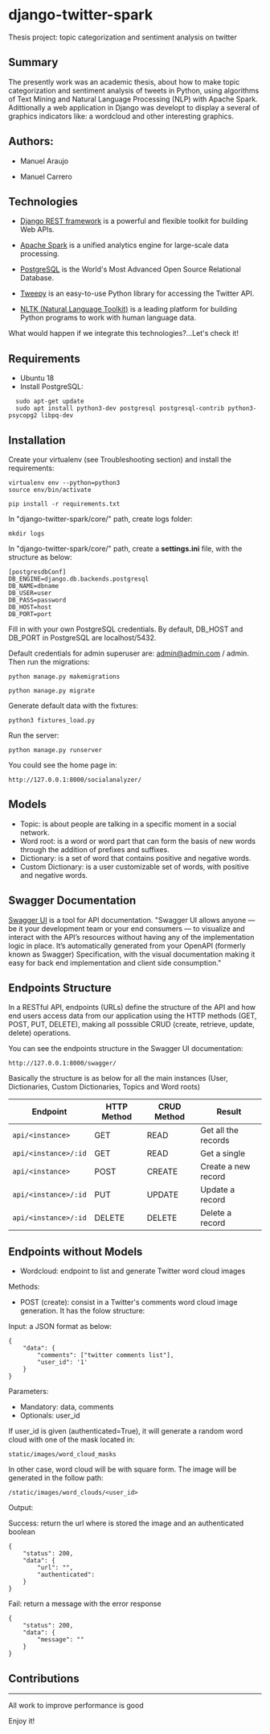 # django-twitter-spark
Thesis project: topic categorization and sentiment analysis on twitter

Summary
---------------
The presently work was an academic thesis, about how to make topic categorization and sentiment analysis of tweets in Python, using algorithms of Text Mining and Natural Language Processing (NLP) with Apache Spark. Adittionally a web application in Django was developt to display a several of graphics indicators like: a wordcloud and other interesting graphics.

Authors:
---------------
- Manuel Araujo

- Manuel Carrero

## Technologies
- [Django REST framework](https://www.django-rest-framework.org/) is a powerful and flexible toolkit for building Web APIs.

- [Apache Spark](https://spark.apache.org/) is a unified analytics engine for large-scale data processing.

- [PostgreSQL](https://www.postgresql.org/) is the World's Most Advanced Open Source Relational Database.

- [Tweepy](https://www.tweepy.org/) is an easy-to-use Python library for accessing the Twitter API.

- [NLTK (Natural Language Toolkit)](https://www.nltk.org/) is a leading platform for building Python programs to work with human language data.

What would happen if we integrate this technologies?...Let's check it!

## Requirements
- Ubuntu 18
- Install PostgreSQL:
```
  sudo apt-get update
  sudo apt install python3-dev postgresql postgresql-contrib python3-psycopg2 libpq-dev
```
## Installation

Create your virtualenv (see Troubleshooting section) and install the requirements:

	virtualenv env --python=python3
	source env/bin/activate

	pip install -r requirements.txt

In "django-twitter-spark/core/" path, create logs folder:

	mkdir logs

In "django-twitter-spark/core/" path, create a **settings.ini** file, with the structure as below:

	[postgresdbConf]
	DB_ENGINE=django.db.backends.postgresql
	DB_NAME=dbname
	DB_USER=user
	DB_PASS=password
	DB_HOST=host
	DB_PORT=port

Fill in with your own PostgreSQL credentials. By default, DB_HOST and DB_PORT in PostgreSQL are localhost/5432.

Default credentials for admin superuser are: admin@admin.com / admin. Then run the migrations:

	python manage.py makemigrations

	python manage.py migrate

Generate default data with the fixtures:

	python3 fixtures_load.py

Run the server:

	python manage.py runserver

You could see the home page in:

	http://127.0.0.1:8000/socialanalyzer/

## Models

- Topic: is about people are talking in a specific moment in a social network.
- Word root: is a word or word part that can form the basis of new words through the addition of prefixes and suffixes.
- Dictionary: is a set of word that contains positive and negative words.
- Custom Dictionary: is a user customizable set of words, with positive and negative words.

## Swagger Documentation

[Swagger UI](https://swagger.io/tools/swagger-ui/) is a tool for API documentation. "Swagger UI allows anyone — be it your development team or your end consumers — to visualize and interact with the API’s resources without having any of the implementation logic in place. It’s automatically generated from your OpenAPI (formerly known as Swagger) Specification, with the visual documentation making it easy for back end implementation and client side consumption."

## Endpoints Structure

In a RESTful API, endpoints (URLs) define the structure of the API and how end users access data from our application using the HTTP methods (GET, POST, PUT, DELETE), making all posssible CRUD (create, retrieve, update, delete) operations.

You can see the endpoints structure in the Swagger UI documentation:
	
	http://127.0.0.1:8000/swagger/

Basically the structure is as below for all the main instances (User, Dictionaries, Custom Dictionaries, Topics and Word roots)

Endpoint |HTTP Method | CRUD Method | Result
-- | -- |-- |--
`api/<instance>` | GET | READ | Get all the <instance> records
`api/<instance>/:id` | GET | READ | Get a single <instance>
`api/<instance>`| POST | CREATE | Create a new <instance> record
`api/<instance>/:id` | PUT | UPDATE | Update a <instance> record
`api/<instance>/:id` | DELETE | DELETE | Delete a <instance> record

## Endpoints without Models

* Wordcloud: endpoint to list and generate Twitter word cloud images

Methods:

- POST (create): consist in a Twitter's comments word cloud image generation. It has the folow structure:

Input: a JSON format as below:

	{
		"data": {
			"comments": ["twitter comments list"],
			"user_id": '1'
		}
	}

Parameters:
- Mandatory: data, comments
- Optionals: user_id

If user_id is given (authenticated=True), it will generate a random word cloud with one of the mask located in:

	static/images/word_cloud_masks

In other case, word cloud will be with square form. The image will be generated in the follow path:

	/static/images/word_clouds/<user_id>

Output:

Success: return the url where is stored the image and an authenticated boolean

	{
	    "status": 200,
	    "data": {
	        "url": "",
	        "authenticated": 
	    }
	}

Fail: return a message with the error response

	{
	    "status": 200,
	    "data": {
	        "message": ""
	    }
	}

## Contributions
------------------------

All work to improve performance is good

Enjoy it!
